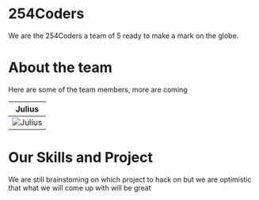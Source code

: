 254Coders
==================

We are the 254Coders a team of 5 ready to make a mark on the globe.

About the team
=================

Here are some of the team members, more are coming

| Julius | 
| ----- |
| ![Julius](http://ntaftie.com/myportfolio/images/me.png) |

Our Skills and Project
=======================
We are still brainstoming on which project to hack on but we are optimistic that what we will come up with will be great